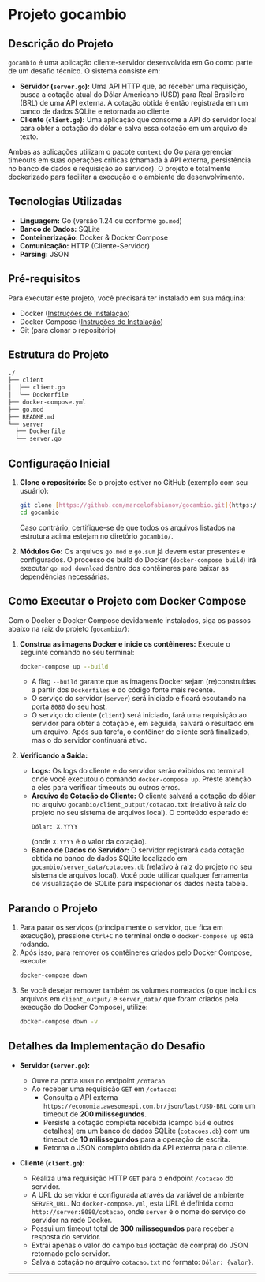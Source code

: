 # Projeto gocambio

## Descrição do Projeto

`gocambio` é uma aplicação cliente-servidor desenvolvida em Go como parte de um desafio técnico. O sistema consiste em:

* **Servidor (`server.go`):** Uma API HTTP que, ao receber uma requisição, busca a cotação atual do Dólar Americano (USD) para Real Brasileiro (BRL) de uma API externa. A cotação obtida é então registrada em um banco de dados SQLite e retornada ao cliente.
* **Cliente (`client.go`):** Uma aplicação que consome a API do servidor local para obter a cotação do dólar e salva essa cotação em um arquivo de texto.

Ambas as aplicações utilizam o pacote `context` do Go para gerenciar timeouts em suas operações críticas (chamada à API externa, persistência no banco de dados e requisição ao servidor). O projeto é totalmente dockerizado para facilitar a execução e o ambiente de desenvolvimento.

## Tecnologias Utilizadas

* **Linguagem:** Go (versão 1.24 ou conforme `go.mod`)
* **Banco de Dados:** SQLite
* **Conteinerização:** Docker & Docker Compose
* **Comunicação:** HTTP (Cliente-Servidor)
* **Parsing:** JSON

## Pré-requisitos

Para executar este projeto, você precisará ter instalado em sua máquina:

* Docker ([Instruções de Instalação](https://docs.docker.com/get-docker/))
* Docker Compose ([Instruções de Instalação](https://docs.docker.com/compose/install/))
* Git (para clonar o repositório)

## Estrutura do Projeto

```bash
./
├── client
│  ├── client.go
│  └── Dockerfile
├── docker-compose.yml
├── go.mod
├── README.md
└── server
  ├── Dockerfile
  └── server.go
```

## Configuração Inicial

1.  **Clone o repositório:**
    Se o projeto estiver no GitHub (exemplo com seu usuário):
    ```bash
    git clone [https://github.com/marcelofabianov/gocambio.git](https://github.com/marcelofabianov/gocambio.git)
    cd gocambio
    ```
    Caso contrário, certifique-se de que todos os arquivos listados na estrutura acima estejam no diretório `gocambio/`.

2.  **Módulos Go:**
    Os arquivos `go.mod` e `go.sum` já devem estar presentes e configurados. O processo de build do Docker (`docker-compose build`) irá executar `go mod download` dentro dos contêineres para baixar as dependências necessárias.

## Como Executar o Projeto com Docker Compose

Com o Docker e Docker Compose devidamente instalados, siga os passos abaixo na raiz do projeto (`gocambio/`):

1.  **Construa as imagens Docker e inicie os contêineres:**
    Execute o seguinte comando no seu terminal:
    ```bash
    docker-compose up --build
    ```
    * A flag `--build` garante que as imagens Docker sejam (re)construídas a partir dos `Dockerfiles` e do código fonte mais recente.
    * O serviço do servidor (`server`) será iniciado e ficará escutando na porta `8080` do seu host.
    * O serviço do cliente (`client`) será iniciado, fará uma requisição ao servidor para obter a cotação e, em seguida, salvará o resultado em um arquivo. Após sua tarefa, o contêiner do cliente será finalizado, mas o do servidor continuará ativo.

2.  **Verificando a Saída:**
    * **Logs:** Os logs do cliente e do servidor serão exibidos no terminal onde você executou o comando `docker-compose up`. Preste atenção a eles para verificar timeouts ou outros erros.
    * **Arquivo de Cotação do Cliente:** O cliente salvará a cotação do dólar no arquivo `gocambio/client_output/cotacao.txt` (relativo à raiz do projeto no seu sistema de arquivos local). O conteúdo esperado é:
        ```
        Dólar: X.YYYY
        ```
      (onde `X.YYYY` é o valor da cotação).
    * **Banco de Dados do Servidor:** O servidor registrará cada cotação obtida no banco de dados SQLite localizado em `gocambio/server_data/cotacoes.db` (relativo à raiz do projeto no seu sistema de arquivos local). Você pode utilizar qualquer ferramenta de visualização de SQLite para inspecionar os dados nesta tabela.

## Parando o Projeto

1.  Para parar os serviços (principalmente o servidor, que fica em execução), pressione `Ctrl+C` no terminal onde o `docker-compose up` está rodando.
2.  Após isso, para remover os contêineres criados pelo Docker Compose, execute:
    ```bash
    docker-compose down
    ```
3.  Se você desejar remover também os volumes nomeados (o que inclui os arquivos em `client_output/` e `server_data/` que foram criados pela execução do Docker Compose), utilize:
    ```bash
    docker-compose down -v
    ```

## Detalhes da Implementação do Desafio

* **Servidor (`server.go`):**
    * Ouve na porta `8080` no endpoint `/cotacao`.
    * Ao receber uma requisição `GET` em `/cotacao`:
        * Consulta a API externa `https://economia.awesomeapi.com.br/json/last/USD-BRL` com um timeout de **200 milissegundos**.
        * Persiste a cotação completa recebida (campo `bid` e outros detalhes) em um banco de dados SQLite (`cotacoes.db`) com um timeout de **10 milissegundos** para a operação de escrita.
        * Retorna o JSON completo obtido da API externa para o cliente.

* **Cliente (`client.go`):**
    * Realiza uma requisição HTTP `GET` para o endpoint `/cotacao` do servidor.
    * A URL do servidor é configurada através da variável de ambiente `SERVER_URL`. No `docker-compose.yml`, esta URL é definida como `http://server:8080/cotacao`, onde `server` é o nome do serviço do servidor na rede Docker.
    * Possui um timeout total de **300 milissegundos** para receber a resposta do servidor.
    * Extrai apenas o valor do campo `bid` (cotação de compra) do JSON retornado pelo servidor.
    * Salva a cotação no arquivo `cotacao.txt` no formato: `Dólar: {valor}`.

---